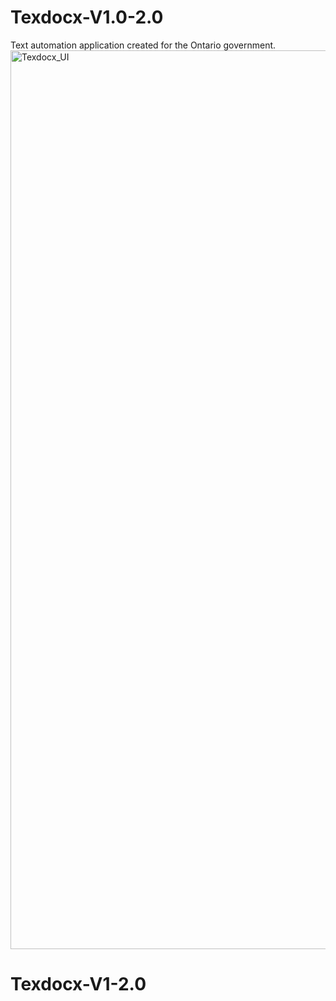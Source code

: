 # Texdocx-V1.0-2.0
Text automation application created for the Ontario government.
<img width="1438" alt="Texdocx_UI" src="https://user-images.githubusercontent.com/67511980/209457997-f3b0523f-c72a-495d-966a-df0d8b2d41d6.png">
# Texdocx-V1-2.0
